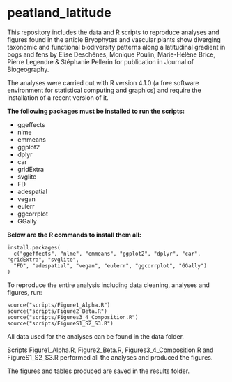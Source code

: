 # peatland_latitude
This repository includes the data and R scripts to reproduce analyses and figures found in the article Bryophytes and vascular plants show diverging taxonomic and functional biodiversity patterns along a latitudinal gradient in bogs and fens by Élise Deschênes, Monique Poulin, Marie-Hélène Brice, Pierre Legendre & Stéphanie Pellerin for publication in Journal of Biogeography. 

The analyses were carried out with R version 4.1.0  (a free software environment for statistical computing and graphics) and require the installation of a recent version of it.

**The following packages must be installed to run the scripts:**

- ggeffects
- nlme
- emmeans
- ggplot2
- dplyr
- car
- gridExtra
- svglite
- FD
- adespatial
- vegan
- eulerr
- ggcorrplot
- GGally

**Below are the R commands to install them all:**

```
install.packages(
  c("ggeffects", "nlme", "emmeans", "ggplot2", "dplyr", "car", "gridExtra", "svglite",
  "FD", "adespatial", "vegan", "eulerr", "ggcorrplot", "GGally")
)
```

To reproduce the entire analysis including data cleaning, analyses and figures, run:
```
source("scripts/Figure1_Alpha.R")
source("scripts/Figure2_Beta.R")
source("scripts/Figures3_4_Composition.R")
source("scripts/FigureS1_S2_S3.R")
```
All data used for the analyses can be found in the data folder.

Scripts Figure1_Alpha.R, Figure2_Beta.R, Figures3_4_Composition.R and FigureS1_S2_S3.R performed all the analyses and produced the figures.

The figures and tables produced are saved in the results folder.
